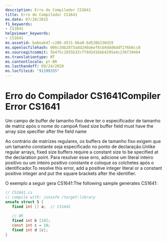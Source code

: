 ```yaml
---
description: Erro do Compilador CS1641
title: Erro do Compilador CS1641
ms.date: 07/20/2015
f1_keywords:
- CS1641
helpviewer_keywords:
- CS1641
ms.assetid: ba6eab47-c28b-4531-b6a0-6d538b236d19
ms.openlocfilehash: 006c3db2073add240a6ef6cb4ddd6ddf276b6cc0
ms.sourcegitcommit: 5b475c1855b32cf78d2d1bbb4295e4c236f39464
ms.translationtype: MT
ms.contentlocale: pt-BR
ms.lasthandoff: 09/24/2020
ms.locfileid: "91199335"
---
```

# <a name="compiler-error-cs1641"></a><span data-ttu-id="d4af4-103">Erro do Compilador CS1641</span><span class="sxs-lookup"><span data-stu-id="d4af4-103">Compiler Error CS1641</span></span>

<span data-ttu-id="d4af4-104">Um campo de buffer de tamanho fixo deve ter o especificador de tamanho de matriz após o nome do campo</span><span class="sxs-lookup"><span data-stu-id="d4af4-104">A fixed size buffer field must have the array size specifier after the field name</span></span>  
  
 <span data-ttu-id="d4af4-105">Ao contrário de matrizes regulares, os buffers de tamanho fixo exigem que um tamanho constante seja especificado no ponto de declaração.</span><span class="sxs-lookup"><span data-stu-id="d4af4-105">Unlike regular arrays, fixed size buffers require a constant size to be specified at the declaration point.</span></span> <span data-ttu-id="d4af4-106">Para resolver esse erro, adicione um literal inteiro positivo ou um inteiro positivo constante e coloque os colchetes após o identificador.</span><span class="sxs-lookup"><span data-stu-id="d4af4-106">To resolve this error, add a positive integer literal or a constant positive integer and put the square brackets after the identifier.</span></span>  
  
 <span data-ttu-id="d4af4-107">O exemplo a seguir gera CS1641:</span><span class="sxs-lookup"><span data-stu-id="d4af4-107">The following sample generates CS1641:</span></span>  
  
```csharp  
// CS1641.cs  
// compile with: /unsafe /target:library  
unsafe struct S {  
   fixed int [] a;  // CS1641  
  
   // OK  
   fixed int b [10];  
   const int c = 10;  
   fixed int d [c];  
}  
```
